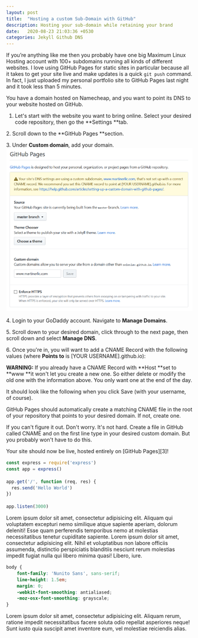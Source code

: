 ```yaml
---
layout: post
title:  "Hosting a custom Sub-Domain with GitHub"
description: Hosting your sub-domain while retaining your brand
date:   2020-08-23 21:03:36 +0530
categories: Jekyll Github DNS
---
```

If you’re anything like me then you probably have one big Maximum Linux Hosting account with 100+ subdomains running all kinds of different websites.
I love using GitHub Pages for static sites in particular because all it takes to get your site live and make updates is a quick ``git push`` command. In fact, I just uploaded my personal portfolio site to GitHub Pages last night and it took less than 5 minutes.

You have a domain hosted on Namecheap, and you want to point its DNS to your website hosted on GitHub.


1. Let's start with the website you want to bring online. Select your desired code repository, then go the **Settings **tab.

2\. Scroll down to the **GitHub Pages **section.

3\. Under **Custom domain**, add your domain.
![A test image](gh.png)

4\. Login to your GoDaddy account. Navigate to **Manage Domains**.

5\. Scroll down to your desired domain, click through to the next page, then scroll down and select **Manage DNS**.

6\. Once you're in, you will want to add a CNAME Record with the following values (where **Points to** is [YOUR USERNAME].github.io):

**WARNING:** If you already have a CNAME Record with **Host **set to **www **it won't let you create a new one. So either delete or modify the old one with the information above. You only want one at the end of the day.

It should look like the following when you click Save (with your username, of course).

GitHub Pages should automatically create a matching CNAME file in the root of your repository that points to your desired domain. If not, create one.

If you can't figure it out. Don't worry. It's not hard. Create a file in GitHub called CNAME and on the first line type in your desired custom domain. But you probably won't have to do this.

Your site should now be live, hosted entirely on [GitHub Pages][3]!


```javascript
const express = require('express')
const app = express()
 
app.get('/', function (req, res) {
  res.send('Hello World')
})
 
app.listen(3000)
```

Lorem ipsum dolor sit amet, consectetur adipisicing elit. Aliquam qui voluptatem excepturi nemo similique atque sapiente aperiam, dolorum deleniti! Esse quam perferendis temporibus nemo at molestias necessitatibus tenetur cupiditate sapiente. Lorem ipsum dolor sit amet, consectetur adipisicing elit. Nihil et voluptatibus non labore officiis assumenda, distinctio perspiciatis blanditiis nesciunt rerum molestias impedit fugiat nulla qui libero minima quasi! Libero, iure.

```scss
body {
	font-family: 'Nunito Sans', sans-serif;
	line-height: 1.5em;
	margin: 0;
	-webkit-font-smoothing: antialiased;
	-moz-osx-font-smoothing: grayscale;
}
```
Lorem ipsum dolor sit amet, consectetur adipisicing elit. Aliquam rerum, ratione impedit necessitatibus facere soluta odio repellat asperiores neque! Sunt iusto quia suscipit amet inventore eum, vel molestiae reiciendis alias.
